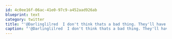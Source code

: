 ```yaml
---
id: 4c0ee16f-06ac-41e0-97c9-a452aad926ab
blueprint: text
category: twitter
title: "'@Darlinglilred  I don't think thats a bad thing. They'll have to learn to pay up.  Would you ever work for a place like the Acumen Fund?"
caption: "'@Darlinglilred  I don't think thats a bad thing. They'll have to learn to pay up.  Would you ever work for a place like the Acumen Fund?"
---
```

